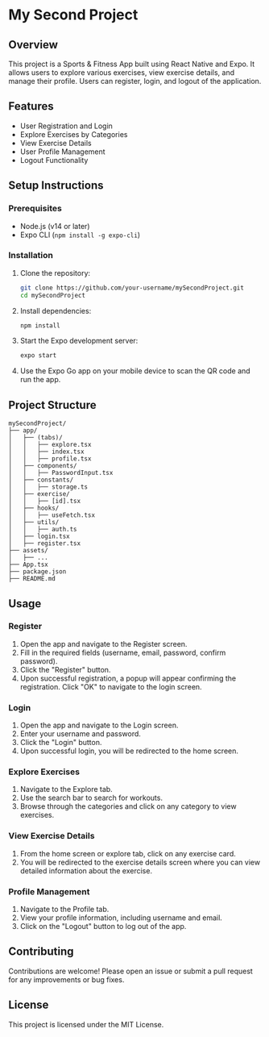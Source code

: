 # My Second Project

## Overview

This project is a Sports & Fitness App built using React Native and Expo. It allows users to explore various exercises, view exercise details, and manage their profile. Users can register, login, and logout of the application.

## Features

- User Registration and Login
- Explore Exercises by Categories
- View Exercise Details
- User Profile Management
- Logout Functionality

## Setup Instructions

### Prerequisites

- Node.js (v14 or later)
- Expo CLI (`npm install -g expo-cli`)

### Installation

1. Clone the repository:
   ```sh
   git clone https://github.com/your-username/mySecondProject.git
   cd mySecondProject
   ```

2. Install dependencies:
   ```sh
   npm install
   ```

3. Start the Expo development server:
   ```sh
   expo start
   ```

4. Use the Expo Go app on your mobile device to scan the QR code and run the app.

## Project Structure

```
mySecondProject/
├── app/
│   ├── (tabs)/
│   │   ├── explore.tsx
│   │   ├── index.tsx
│   │   ├── profile.tsx
│   ├── components/
│   │   ├── PasswordInput.tsx
│   ├── constants/
│   │   ├── storage.ts
│   ├── exercise/
│   │   ├── [id].tsx
│   ├── hooks/
│   │   ├── useFetch.tsx
│   ├── utils/
│   │   ├── auth.ts
│   ├── login.tsx
│   ├── register.tsx
├── assets/
│   ├── ...
├── App.tsx
├── package.json
├── README.md
```

## Usage

### Register

1. Open the app and navigate to the Register screen.
2. Fill in the required fields (username, email, password, confirm password).
3. Click the "Register" button.
4. Upon successful registration, a popup will appear confirming the registration. Click "OK" to navigate to the login screen.

### Login

1. Open the app and navigate to the Login screen.
2. Enter your username and password.
3. Click the "Login" button.
4. Upon successful login, you will be redirected to the home screen.

### Explore Exercises

1. Navigate to the Explore tab.
2. Use the search bar to search for workouts.
3. Browse through the categories and click on any category to view exercises.

### View Exercise Details

1. From the home screen or explore tab, click on any exercise card.
2. You will be redirected to the exercise details screen where you can view detailed information about the exercise.

### Profile Management

1. Navigate to the Profile tab.
2. View your profile information, including username and email.
3. Click on the "Logout" button to log out of the app.

## Contributing

Contributions are welcome! Please open an issue or submit a pull request for any improvements or bug fixes.

## License

This project is licensed under the MIT License.
```